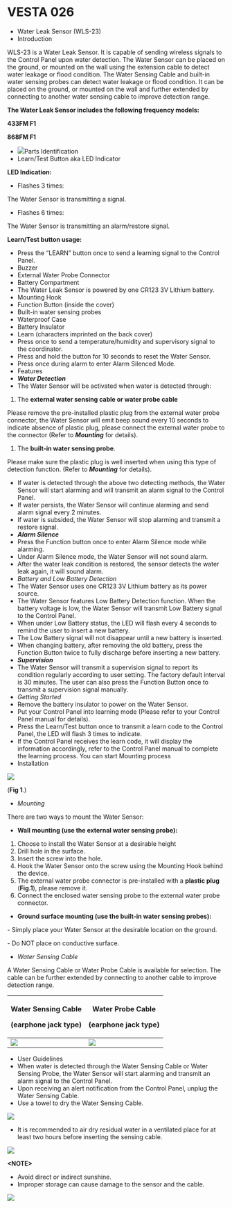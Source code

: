# VESTA 026

* Water Leak Sensor (WLS-23)
* Introduction

WLS-23 is a Water Leak Sensor. It is capable of sending wireless signals to the Control Panel upon water detection. The Water Sensor can be placed on the ground, or mounted on the wall using the extension cable to detect water leakage or flood condition. The Water Sensing Cable and built-in water sensing probes can detect water leakage or flood condition. It can be placed on the ground, or mounted on the wall and further extended by connecting to another water sensing cable to improve detection range.

**The Water Leak Sensor includes the following frequency models:**

**433FM F1**

**868FM F1**

* ![](<.gitbook/assets/0 (9).png>)Parts Identification
* Learn/Test Button aka LED Indicator

**LED Indication:**

* Flashes 3 times:

The Water Sensor is transmitting a signal.

* Flashes 6 times:

The Water Sensor is transmitting an alarm/restore signal.

**Learn/Test button usage:**

* Press the “LEARN” button once to send a learning signal to the Control Panel.
* Buzzer
* External Water Probe Connector
* Battery Compartment
* The Water Leak Sensor is powered by one CR123 3V Lithium battery.
* Mounting Hook
* Function Button (inside the cover)
* Built-in water sensing probes
* Waterproof Case
* Battery Insulator
* Learn (characters imprinted on the back cover)
* Press once to send a temperature/humidity and supervisory signal to the coordinator.
* Press and hold the button for 10 seconds to reset the Water Sensor.
* Press once during alarm to enter Alarm Silenced Mode.
* Features
* _**Water Detection**_
* The Water Sensor will be activated when water is detected through:

1. The **external water sensing cable or water probe cable**

Please remove the pre-installed plastic plug from the external water probe connector, the Water Sensor will emit beep sound every 10 seconds to indicate absence of plastic plug, please connect the external water probe to the connector (Refer to _**Mounting**_ for details).

1. The **built-in water sensing probe**.

Please make sure the plastic plug is well inserted when using this type of detection function. (Refer to _**Mounting**_ for details).

* If water is detected through the above two detecting methods, the Water Sensor will start alarming and will transmit an alarm signal to the Control Panel.
* If water persists, the Water Sensor will continue alarming and send alarm signal every 2 minutes.
* If water is subsided, the Water Sensor will stop alarming and transmit a restore signal.
* _**Alarm Silence**_
* Press the Function button once to enter Alarm Silence mode while alarming.
* Under Alarm Silence mode, the Water Sensor will not sound alarm.
* After the water leak condition is restored, the sensor detects the water leak again, it will sound alarm.
* _Battery and Low Battery Detection_
* The Water Sensor uses one CR123 3V Lithium battery as its power source.
* The Water Sensor features Low Battery Detection function. When the battery voltage is low, the Water Sensor will transmit Low Battery signal to the Control Panel.
* When under Low Battery status, the LED will flash every 4 seconds to remind the user to insert a new battery.
* The Low Battery signal will not disappear until a new battery is inserted.
* When changing battery, after removing the old battery, press the Function Button twice to fully discharge before inserting a new battery.
* _**Supervision**_
* The Water Sensor will transmit a supervision signal to report its condition regularly according to user setting. The factory default interval is 30 minutes. The user can also press the Function Button once to transmit a supervision signal manually.
* _Getting Started_
* Remove the battery insulator to power on the Water Sensor.
* Put your Control Panel into learning mode (Please refer to your Control Panel manual for details).
* Press the Learn/Test button once to transmit a learn code to the Control Panel, the LED will flash 3 times to indicate.
* If the Control Panel receives the learn code, it will display the information accordingly, refer to the Control Panel manual to complete the learning process. You can start Mounting process
* Installation

![](<.gitbook/assets/1 (1).jpeg>)

(**Fig 1**.)

* _Mounting_

There are two ways to mount the Water Sensor:

* **Wall mounting (use the external water sensing probe):**

1. Choose to install the Water Sensor at a desirable height
2. Drill hole in the surface.
3. Insert the screw into the hole.
4. Hook the Water Sensor onto the screw using the Mounting Hook behind the device.
5. The external water probe connector is pre-installed with a **plastic plug** (**Fig.1**), please remove it.
6. Connect the enclosed water sensing probe to the external water probe connector.

* **Ground surface mounting (use the built-in water sensing probes):**

\- Simply place your Water Sensor at the desirable location on the ground.

\- Do NOT place on conductive surface.

* _Water Sensing Cable_

A Water Sensing Cable or Water Probe Cable is available for selection. The cable can be further extended by connecting to another cable to improve detection range.

| <p><strong>Water Sensing Cable</strong></p><p><strong>(earphone jack type)</strong></p> | <p><strong>Water Probe Cable</strong></p><p><strong>(earphone jack type)</strong></p> |
| --------------------------------------------------------------------------------------- | ------------------------------------------------------------------------------------- |
| ![](<.gitbook/assets/2 (14).png>)                                                       | ![](<.gitbook/assets/3 (13).png>)                                                     |

* User Guidelines
* When water is detected through the Water Sensing Cable or Water Sensing Probe, the Water Sensor will start alarming and transmit an alarm signal to the Control Panel.
* Upon receiving an alert notification from the Control Panel, unplug the Water Sensing Cable.
* Use a towel to dry the Water Sensing Cable.

![](<.gitbook/assets/4 (12).png>)

* It is recommended to air dry residual water in a ventilated place for at least two hours before inserting the sensing cable.

![](<.gitbook/assets/5 (9).png>)

**\<NOTE>**

* Avoid direct or indirect sunshine.
* Improper storage can cause damage to the sensor and the cable.

![](<.gitbook/assets/6 (4).png>)
